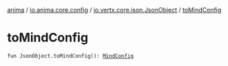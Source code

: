 [anima](../../index.md) / [io.anima.core.config](../index.md) / [io.vertx.core.json.JsonObject](index.md) / [toMindConfig](./to-mind-config.md)

# toMindConfig

`fun JsonObject.toMindConfig(): `[`MindConfig`](../-mind-config/index.md)